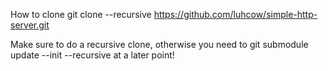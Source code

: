 How to clone
git clone --recursive https://github.com/luhcow/simple-http-server.git

Make sure to do a recursive clone, otherwise you need to git submodule update --init --recursive at a later point!
